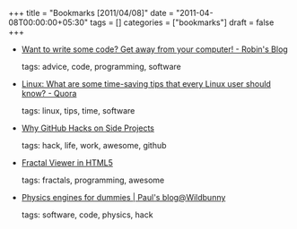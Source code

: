 +++
title = "Bookmarks [2011/04/08]"
date = "2011-04-08T00:00:00+05:30"
tags = []
categories = ["bookmarks"]
draft = false
+++

-   [Want to write some code? Get away from your computer! - Robin's Blog](http://blog.rtwilson.com/want-to-write-some-code-get-away-from-your-computer/)

    tags: advice, code, programming, software

-   [Linux: What are some time-saving tips that every Linux user should know? - Quora](http://www.quora.com/Linux/What-are-some-time-saving-tips-that-every-Linux-user-should-know)

    tags: linux, tips, time, software

-   [Why GitHub Hacks on Side Projects](http://zachholman.com/posts/why-github-hacks-on-side-projects/)

    tags: hack, life, work, awesome, github

-   [Fractal Viewer in HTML5](https://dl.dropbox.com/u/21087540/fractalviewer.html#maxI=500$centerX=-0.5$centerY=0$viewWidth=4$cyclePeriod=10$cyclePhase=0$smoothColors=true$trackParameters=true)

    tags: fractals, programming, awesome

-   [Physics engines for dummies | Paul's blog@Wildbunny](http://www.wildbunny.co.uk/blog/2011/04/06/physics-engines-for-dummies/)

    tags: software, code, physics, hack
